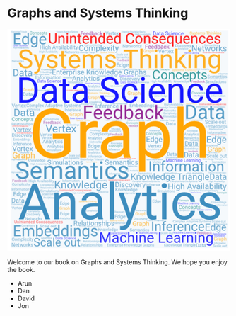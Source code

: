 # Graphs and Systems Thinking

![](../img/cover.png)

Welcome to our book on Graphs and Systems Thinking. We hope you enjoy the book.

- Arun<br/>
- Dan<br/>
- David<br/>
- Jon<br/>


